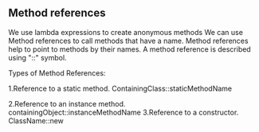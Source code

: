 ## Method references

We use lambda expressions to create anonymous methods
We can use Method references to call methods that have a name.
Method references help to point to methods by their names. A method reference is described using "::" symbol.

Types of Method References:

1.Reference to a static method.
   ContainingClass::staticMethodName

2.Reference to an instance method.
   containingObject::instanceMethodName
3.Reference to a constructor.
   ClassName::new